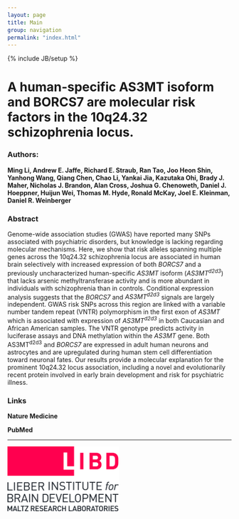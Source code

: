 ```yaml
---
layout: page
title: Main
group: navigation
permalink: "index.html"
---
```

{% include JB/setup %}

A human-specific AS3MT isoform and BORCS7 are molecular risk factors in the 10q24.32 schizophrenia locus.
==============

### Authors: 

**Ming Li, Andrew E. Jaffe, Richard E. Straub, Ran Tao, Joo Heon Shin, Yanhong Wang, Qiang Chen, Chao Li, Yankai Jia, Kazutaka Ohi, Brady J. Maher, Nicholas J. Brandon, Alan Cross, Joshua G. Chenoweth, Daniel J. Hoeppner, Huijun Wei, Thomas M. Hyde, Ronald McKay, Joel E. Kleinman, Daniel R. Weinberger**

### Abstract

Genome-wide association studies (GWAS) have reported many SNPs associated with psychiatric disorders, but knowledge is lacking regarding molecular mechanisms. Here, we show that risk alleles spanning multiple genes across the 10q24.32 schizophrenia locus are associated in human brain selectively with increased expression of both *BORCS7* and a previously uncharacterized human-specific *AS3MT* isoform (*AS3MT<sup>d2d3</sup>*) that lacks arsenic methyltransferase activity and is more abundant in individuals with schizophrenia than in controls. Conditional expression analysis suggests that the *BORCS7* and *AS3MT<sup>d2d3</sup>* signals are largely independent. GWAS risk SNPs across this region are linked with a variable number tandem repeat (VNTR) polymorphism in the first exon of *AS3MT* which is associated with expression of *AS3MT<sup>d2d3</sup>* in both Caucasian and African American samples. The VNTR genotype predicts activity in luciferase assays and DNA methylation within the *AS3MT* gene. Both AS3MT<sup>d2d3</sup> and *BORCS7* are expressed in adult human neurons and astrocytes and are upregulated during human stem cell differentiation toward neuronal fates. Our results provide a molecular explanation for the prominent 10q24.32 locus association, including a novel and evolutionarily recent protein involved in early brain development and risk for psychiatric illness.

### Links

**Nature Medicine**

**PubMed**

------------------
<a href="http://libd.org">
<img src="images/LIBD_logo.jpg" alt="Drawing" style="width: 250px;"/>
